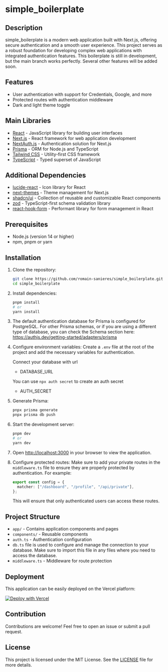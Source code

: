 # simple_boilerplate

## Description

simple_boilerplate is a modern web application built with Next.js, offering secure authentication and a smooth user experience. This project serves as a robust foundation for developing complex web applications with integrated authentication features. This boilerplate is still in development, but the main branch works perfectly. Several other features will be added soon.

## Features

- User authentication with support for Credentials, Google, and more
- Protected routes with authentication middleware
- Dark and light theme toggle

## Main Libraries

- [React](https://reactjs.org/) - JavaScript library for building user interfaces
- [Next.js](https://nextjs.org/) - React framework for web application development
- [NextAuth.js](https://next-auth.js.org/) - Authentication solution for Next.js
- [Prisma](https://www.prisma.io/) - ORM for Node.js and TypeScript
- [Tailwind CSS](https://tailwindcss.com/) - Utility-first CSS framework
- [TypeScript](https://www.typescriptlang.org/) - Typed superset of JavaScript

## Additional Dependencies

- [lucide-react](https://lucide.dev/) - Icon library for React
- [next-themes](https://github.com/pacocoursey/next-themes) - Theme management for Next.js
- [shadcn/ui](https://ui.shadcn.com/) - Collection of reusable and customizable React components
- [zod](https://github.com/colinhacks/zod) - TypeScript-first schema validation library
- [react-hook-form](https://react-hook-form.com/) - Performant library for form management in React

## Prerequisites

- Node.js (version 14 or higher)
- npm, pnpm or yarn

## Installation

1. Clone the repository:

   ```bash
   git clone https://github.com/romain-sanieres/simple_boilerplate.git
   cd simple_boilerplate
   ```

2. Install dependencies:

   ```bash
   pnpm install
   # or
   yarn install

   ```

3. The default authentication database for Prisma is configured for PostgreSQL. For other Prisma schemas, or if you are using a different type of database, you can check the 
   Schema section here: https://authjs.dev/getting-started/adapters/prisma

4. Configure environment variables:
   Create a `.env` file at the root of the project and add the necessary variables for authentication.

   Connect your database with url
   - DATABASE_URL

   You can use `npx auth secret` to create an auth secret
   - AUTH_SECRET

5. Generate Prisma:

   ```bash
   pnpx prisma generate
   pnpx prisma db push
   ```

6. Start the development server:

   ```bash
   pnpm dev
   # or
   yarn dev
   ```

7. Open [http://localhost:3000](http://localhost:3000) in your browser to view the application.

8. Configure protected routes:
   Make sure to add your private routes in the `middleware.ts` file to ensure they are properly protected by authentication. For example:

   ```typescript
   export const config = {
     matcher: ["/dashboard", "/profile", "/api/private"],
   };
   ```

   This will ensure that only authenticated users can access these routes.

## Project Structure

- `app/` - Contains application components and pages
- `components/` - Reusable components
- `auth.ts` - Authentication configuration
- `db.ts` file is used to configure and manage the connection to your database. Make sure to import this file in any files where you need to access the database.
- `middleware.ts` - Middleware for route protection

## Deployment

This application can be easily deployed on the Vercel platform:

[![Deploy with Vercel](https://vercel.com/button)](https://vercel.com/new/clone?repository-url=https://github.com/romain-sanieres/simple_boilerplate.git)

## Contribution

Contributions are welcome! Feel free to open an issue or submit a pull request.

## License

This project is licensed under the MIT License. See the [LICENSE](LICENSE) file for more details.
